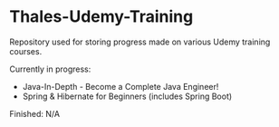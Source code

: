 # Thales-Udemy-Training

Repository used for storing progress made on various Udemy training courses.

Currently in progress:
- Java-In-Depth - Become a Complete Java Engineer!
- Spring & Hibernate for Beginners (includes Spring Boot)

Finished:
N/A
